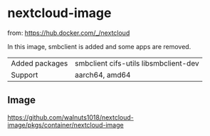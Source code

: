 # nextcloud-image

from: https://hub.docker.com/_/nextcloud

In this image, smbclient is added and some apps are removed.

| | |
|---|---|
|Added packages|smbclient cifs-utils libsmbclient-dev|
|Support|aarch64, amd64|

## Image
https://github.com/walnuts1018/nextcloud-image/pkgs/container/nextcloud-image
